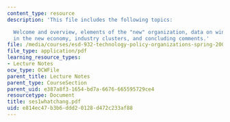 ```yaml
---
content_type: resource
description: 'This file includes the following topics:

  Welcome and overview, elements of the "new" organization, data on winners and losers
  in the new economy, industry clusters, and concluding comments.'
file: /media/courses/esd-932-technology-policy-organizations-spring-2005/e814ec47b3b6ddd20128d472c233af88_ses1whatchang.pdf
file_type: application/pdf
learning_resource_types:
- Lecture Notes
ocw_type: OCWFile
parent_title: Lecture Notes
parent_type: CourseSection
parent_uid: e387a8f3-1654-bd7a-6676-665595729ce4
resourcetype: Document
title: ses1whatchang.pdf
uid: e814ec47-b3b6-ddd2-0128-d472c233af88
---
```

